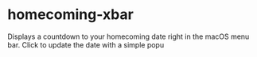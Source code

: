 # homecoming-xbar
Displays a countdown to your homecoming date right in the macOS menu bar. Click to update the date with a simple popu
